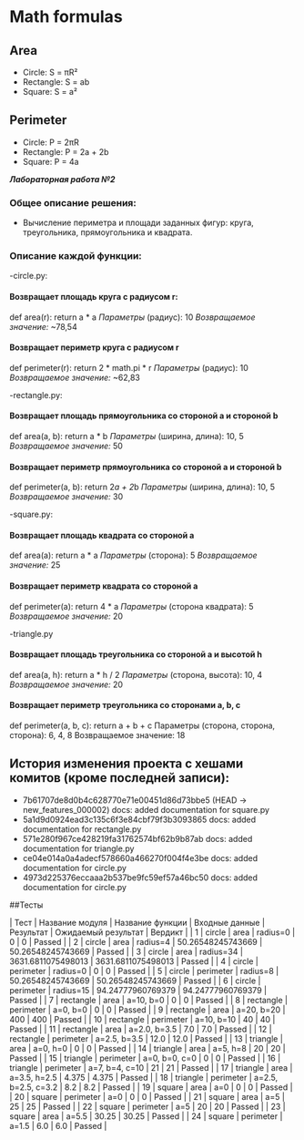 # Math formulas
## Area
- Circle: S = πR²
- Rectangle: S = ab
- Square: S = a²

## Perimeter
- Circle: P = 2πR
- Rectangle: P = 2a + 2b
- Square: P = 4a

***Лабораторная работа №2***
### Общее описание решения:
- Вычисление периметра и площади заданных фигур: круга, треугольника, прямоугольника и квадрата. 

### Описание каждой функции: 
-circle.py:
#### Возвращает площадь круга с радиусом r:
def area(r):
    return a * a
_Параметры_ (радиус): 10
_Возвращаемое значение:_
 ~78,54

#### Возвращает периметр круга с радиусом r
def perimeter(r):
    return 2 * math.pi * r
_Параметры_ (радиус): 10
_Возвращаемое значение:_ ~62,83

-rectangle.py:
#### Возвращает площадь прямоугольника со стороной a и стороной b
def area(a, b):
    return a * b
_Параметры_ (ширина, длина): 10, 5
_Возвращаемое значение:_ 50

#### Возвращает периметр прямоугольника со стороной a и стороной b
def perimeter(a, b):
    return 2*a + 2*b
_Параметры_ (ширина, длина): 10, 5
_Возвращаемое значение:_ 30

-square.py:
#### Возвращает площадь квадрата со стороной a
def area(a):
    return a * a
_Параметры_ (сторона): 5
_Возвращаемое значение:_ 25

#### Возвращает периметр квадрата со стороной a
def perimeter(a):
    return 4 * a
_Параметры_ (сторона квадрата): 5
_Возвращаемое значение:_ 20

-triangle.py
#### Возвращает площадь треугольника со стороной a и высотой h
def area(a, h):
    return a * h / 2
_Параметры_ (сторона, высота): 10, 4
_Возвращаемое значение:_ 20

#### Возвращает периметр треугольника со сторонами a, b, c
def perimeter(a, b, c):
    return a + b + c
Параметры (сторона, сторона, сторона): 6, 4, 8
Возвращаемое значение: 18

## История изменения проекта с хешами комитов (кроме последней записи):
+ 7b61707de8d0b4c628770e71e00451d86d73bbe5 (HEAD -> new_features_000002) docs: added documentation for square.py
+ 5a1d9d0924ead3c135c6f3e84cbf79f3b3093865 docs: added documentation for rectangle.py
+ 571e280f967ce428219fa31762574bf62b9b87ab docs: added documentation for triangle.py
+ ce04e014a0a4adecf578660a466270f004f4e3be docs: added documentation for circle.py
+ 4973d225376eccaaa2b537be9fc59ef57a46bc50 docs: added documentation for circle.py

##Тесты

| Тест  | Название модуля  | Название функции  | Входные данные       | Результат            | Ожидаемый результат  | Вердикт    |
| 1     | circle           | area              | radius=0             | 0                    | 0                    | Passed     |
| 2     | circle           | area              | radius=4             | 50.26548245743669    | 50.26548245743669    | Passed     |
| 3     | circle           | area              | radius=34            | 3631.6811075498013   | 3631.6811075498013   | Passed     |
| 4     | circle           | perimeter         | radius=0             | 0                    | 0                    | Passed     |
| 5     | circle           | perimeter         | radius=8             | 50.26548245743669    | 50.26548245743669    | Passed     |
| 6     | circle           | perimeter         | radius=15            | 94.24777960769379    | 94.24777960769379    | Passed     |
| 7     | rectangle        | area              | a=10, b=0            | 0                    | 0                    | Passed     |
| 8     | rectangle        | perimeter         | a=0, b=0             | 0                    | 0                    | Passed     |
| 9     | rectangle        | area              | a=20, b=20           | 400                  | 400                  | Passed     |
| 10    | rectangle        | perimeter         | a=10, b=10           | 40                   | 40                   | Passed     |
| 11    | rectangle        | area              | a=2.0, b=3.5         | 7.0                  | 7.0                  | Passed     |
| 12    | rectangle        | perimeter         | a=2.5, b=3.5         | 12.0                 | 12.0                 | Passed     |
| 13    | triangle         | area              | a=0, h=0             | 0                    | 0                    | Passed     |
| 14    | triangle         | area              | a=5, h=8             | 20                   | 20                   | Passed     |
| 15    | triangle         | perimeter         | a=0, b=0, c=0        | 0                    | 0                    | Passed     |
| 16    | triangle         | perimeter         | a=7, b=4, c=10       | 21                   | 21                   | Passed     |
| 17    | triangle         | area              | a=3.5, h=2.5         | 4.375                | 4.375                | Passed     |
| 18    | triangle         | perimeter         | a=2.5, b=2.5, c=3.2  | 8.2                  | 8.2                  | Passed     |
| 19    | square           | area              | a=0                  | 0                    | 0                    | Passed     |
| 20    | square           | perimeter         | a=0                  | 0                    | 0                    | Passed     |
| 21    | square           | area              | a=5                  | 25                   | 25                   | Passed     |
| 22    | square           | perimeter         | a=5                  | 20                   | 20                   | Passed     |
| 23    | square           | area              | a=5.5                | 30.25                | 30.25                | Passed     |
| 24    | square           | perimeter         | a=1.5                | 6.0                  | 6.0                  | Passed     |
